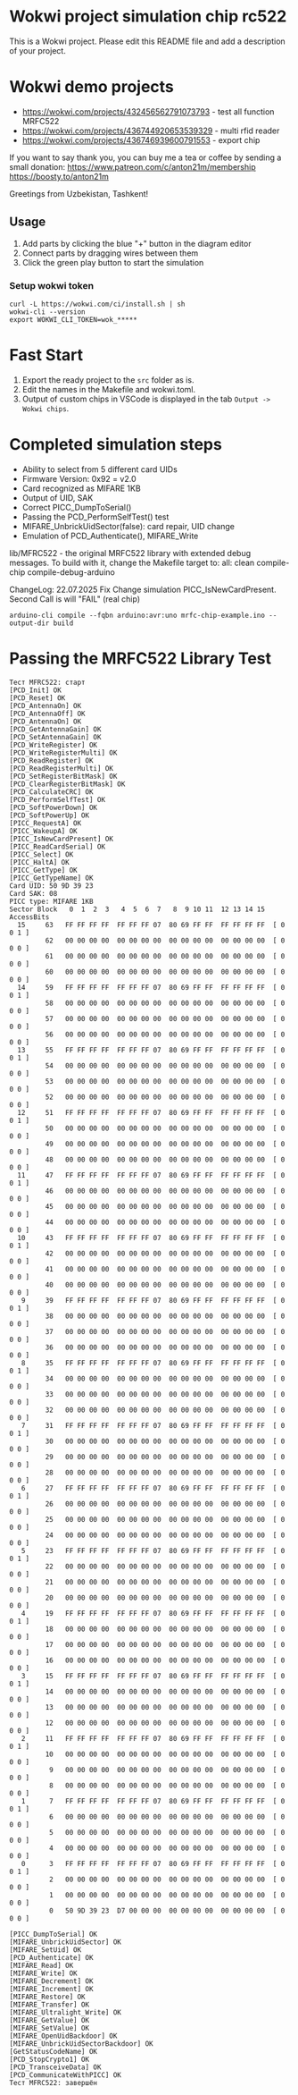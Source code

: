 # Wokwi project simulation chip rc522

This is a Wokwi project. Please edit this README file and add a description of your project.


# Wokwi demo projects
- https://wokwi.com/projects/432456562791073793 - test all function MRFC522
- https://wokwi.com/projects/436744920653539329 - multi rfid reader
- https://wokwi.com/projects/436746939600791553 - export chip


If you want to say thank you, you can buy me a tea or coffee by sending a small donation:
https://www.patreon.com/c/anton21m/membership  
https://boosty.to/anton21m

Greetings from Uzbekistan, Tashkent!


## Usage

1. Add parts by clicking the blue "+" button in the diagram editor
2. Connect parts by dragging wires between them
3. Click the green play button to start the simulation

### Setup wokwi token

```
curl -L https://wokwi.com/ci/install.sh | sh
wokwi-cli --version
export WOKWI_CLI_TOKEN=wok_*****
```

# Fast Start
1. Export the ready project to the `src` folder as is.
2. Edit the names in the Makefile and wokwi.toml.
3. Output of custom chips in VSCode is displayed in the tab `Output -> Wokwi chips`.


# Completed simulation steps
- Ability to select from 5 different card UIDs
- Firmware Version: 0x92 = v2.0
- Card recognized as MIFARE 1KB
- Output of UID, SAK
- Correct PICC_DumpToSerial()
- Passing the PCD_PerformSelfTest() test
- MIFARE_UnbrickUidSector(false): card repair, UID change
- Emulation of PCD_Authenticate(), MIFARE_Write

lib/MFRC522 - the original MRFC522 library with extended debug messages.
To build with it, change the Makefile target to: all: clean compile-chip compile-debug-arduino

ChangeLog: 
22.07.2025 Fix Change simulation PICC_IsNewCardPresent. Second Call is will "FAIL" (real chip)

```
arduino-cli compile --fqbn arduino:avr:uno mrfc-chip-example.ino --output-dir build
```


# Passing the MRFC522 Library Test

```
Тест MFRC522: старт
[PCD_Init] OK
[PCD_Reset] OK
[PCD_AntennaOn] OK
[PCD_AntennaOff] OK
[PCD_AntennaOn] OK
[PCD_GetAntennaGain] OK
[PCD_SetAntennaGain] OK
[PCD_WriteRegister] OK
[PCD_WriteRegisterMulti] OK
[PCD_ReadRegister] OK
[PCD_ReadRegisterMulti] OK
[PCD_SetRegisterBitMask] OK
[PCD_ClearRegisterBitMask] OK
[PCD_CalculateCRC] OK
[PCD_PerformSelfTest] OK
[PCD_SoftPowerDown] OK
[PCD_SoftPowerUp] OK
[PICC_RequestA] OK
[PICC_WakeupA] OK
[PICC_IsNewCardPresent] OK
[PICC_ReadCardSerial] OK
[PICC_Select] OK
[PICC_HaltA] OK
[PICC_GetType] OK
[PICC_GetTypeName] OK
Card UID: 50 9D 39 23
Card SAK: 08
PICC type: MIFARE 1KB
Sector Block   0  1  2  3   4  5  6  7   8  9 10 11  12 13 14 15  AccessBits
  15     63   FF FF FF FF  FF FF FF 07  80 69 FF FF  FF FF FF FF  [ 0 0 1 ] 
         62   00 00 00 00  00 00 00 00  00 00 00 00  00 00 00 00  [ 0 0 0 ] 
         61   00 00 00 00  00 00 00 00  00 00 00 00  00 00 00 00  [ 0 0 0 ] 
         60   00 00 00 00  00 00 00 00  00 00 00 00  00 00 00 00  [ 0 0 0 ] 
  14     59   FF FF FF FF  FF FF FF 07  80 69 FF FF  FF FF FF FF  [ 0 0 1 ] 
         58   00 00 00 00  00 00 00 00  00 00 00 00  00 00 00 00  [ 0 0 0 ] 
         57   00 00 00 00  00 00 00 00  00 00 00 00  00 00 00 00  [ 0 0 0 ] 
         56   00 00 00 00  00 00 00 00  00 00 00 00  00 00 00 00  [ 0 0 0 ] 
  13     55   FF FF FF FF  FF FF FF 07  80 69 FF FF  FF FF FF FF  [ 0 0 1 ] 
         54   00 00 00 00  00 00 00 00  00 00 00 00  00 00 00 00  [ 0 0 0 ] 
         53   00 00 00 00  00 00 00 00  00 00 00 00  00 00 00 00  [ 0 0 0 ] 
         52   00 00 00 00  00 00 00 00  00 00 00 00  00 00 00 00  [ 0 0 0 ] 
  12     51   FF FF FF FF  FF FF FF 07  80 69 FF FF  FF FF FF FF  [ 0 0 1 ] 
         50   00 00 00 00  00 00 00 00  00 00 00 00  00 00 00 00  [ 0 0 0 ] 
         49   00 00 00 00  00 00 00 00  00 00 00 00  00 00 00 00  [ 0 0 0 ] 
         48   00 00 00 00  00 00 00 00  00 00 00 00  00 00 00 00  [ 0 0 0 ] 
  11     47   FF FF FF FF  FF FF FF 07  80 69 FF FF  FF FF FF FF  [ 0 0 1 ] 
         46   00 00 00 00  00 00 00 00  00 00 00 00  00 00 00 00  [ 0 0 0 ] 
         45   00 00 00 00  00 00 00 00  00 00 00 00  00 00 00 00  [ 0 0 0 ] 
         44   00 00 00 00  00 00 00 00  00 00 00 00  00 00 00 00  [ 0 0 0 ] 
  10     43   FF FF FF FF  FF FF FF 07  80 69 FF FF  FF FF FF FF  [ 0 0 1 ] 
         42   00 00 00 00  00 00 00 00  00 00 00 00  00 00 00 00  [ 0 0 0 ] 
         41   00 00 00 00  00 00 00 00  00 00 00 00  00 00 00 00  [ 0 0 0 ] 
         40   00 00 00 00  00 00 00 00  00 00 00 00  00 00 00 00  [ 0 0 0 ] 
   9     39   FF FF FF FF  FF FF FF 07  80 69 FF FF  FF FF FF FF  [ 0 0 1 ] 
         38   00 00 00 00  00 00 00 00  00 00 00 00  00 00 00 00  [ 0 0 0 ] 
         37   00 00 00 00  00 00 00 00  00 00 00 00  00 00 00 00  [ 0 0 0 ] 
         36   00 00 00 00  00 00 00 00  00 00 00 00  00 00 00 00  [ 0 0 0 ] 
   8     35   FF FF FF FF  FF FF FF 07  80 69 FF FF  FF FF FF FF  [ 0 0 1 ] 
         34   00 00 00 00  00 00 00 00  00 00 00 00  00 00 00 00  [ 0 0 0 ] 
         33   00 00 00 00  00 00 00 00  00 00 00 00  00 00 00 00  [ 0 0 0 ] 
         32   00 00 00 00  00 00 00 00  00 00 00 00  00 00 00 00  [ 0 0 0 ] 
   7     31   FF FF FF FF  FF FF FF 07  80 69 FF FF  FF FF FF FF  [ 0 0 1 ] 
         30   00 00 00 00  00 00 00 00  00 00 00 00  00 00 00 00  [ 0 0 0 ] 
         29   00 00 00 00  00 00 00 00  00 00 00 00  00 00 00 00  [ 0 0 0 ] 
         28   00 00 00 00  00 00 00 00  00 00 00 00  00 00 00 00  [ 0 0 0 ] 
   6     27   FF FF FF FF  FF FF FF 07  80 69 FF FF  FF FF FF FF  [ 0 0 1 ] 
         26   00 00 00 00  00 00 00 00  00 00 00 00  00 00 00 00  [ 0 0 0 ] 
         25   00 00 00 00  00 00 00 00  00 00 00 00  00 00 00 00  [ 0 0 0 ] 
         24   00 00 00 00  00 00 00 00  00 00 00 00  00 00 00 00  [ 0 0 0 ] 
   5     23   FF FF FF FF  FF FF FF 07  80 69 FF FF  FF FF FF FF  [ 0 0 1 ] 
         22   00 00 00 00  00 00 00 00  00 00 00 00  00 00 00 00  [ 0 0 0 ] 
         21   00 00 00 00  00 00 00 00  00 00 00 00  00 00 00 00  [ 0 0 0 ] 
         20   00 00 00 00  00 00 00 00  00 00 00 00  00 00 00 00  [ 0 0 0 ] 
   4     19   FF FF FF FF  FF FF FF 07  80 69 FF FF  FF FF FF FF  [ 0 0 1 ] 
         18   00 00 00 00  00 00 00 00  00 00 00 00  00 00 00 00  [ 0 0 0 ] 
         17   00 00 00 00  00 00 00 00  00 00 00 00  00 00 00 00  [ 0 0 0 ] 
         16   00 00 00 00  00 00 00 00  00 00 00 00  00 00 00 00  [ 0 0 0 ] 
   3     15   FF FF FF FF  FF FF FF 07  80 69 FF FF  FF FF FF FF  [ 0 0 1 ] 
         14   00 00 00 00  00 00 00 00  00 00 00 00  00 00 00 00  [ 0 0 0 ] 
         13   00 00 00 00  00 00 00 00  00 00 00 00  00 00 00 00  [ 0 0 0 ] 
         12   00 00 00 00  00 00 00 00  00 00 00 00  00 00 00 00  [ 0 0 0 ] 
   2     11   FF FF FF FF  FF FF FF 07  80 69 FF FF  FF FF FF FF  [ 0 0 1 ] 
         10   00 00 00 00  00 00 00 00  00 00 00 00  00 00 00 00  [ 0 0 0 ] 
          9   00 00 00 00  00 00 00 00  00 00 00 00  00 00 00 00  [ 0 0 0 ] 
          8   00 00 00 00  00 00 00 00  00 00 00 00  00 00 00 00  [ 0 0 0 ] 
   1      7   FF FF FF FF  FF FF FF 07  80 69 FF FF  FF FF FF FF  [ 0 0 1 ] 
          6   00 00 00 00  00 00 00 00  00 00 00 00  00 00 00 00  [ 0 0 0 ] 
          5   00 00 00 00  00 00 00 00  00 00 00 00  00 00 00 00  [ 0 0 0 ] 
          4   00 00 00 00  00 00 00 00  00 00 00 00  00 00 00 00  [ 0 0 0 ] 
   0      3   FF FF FF FF  FF FF FF 07  80 69 FF FF  FF FF FF FF  [ 0 0 1 ] 
          2   00 00 00 00  00 00 00 00  00 00 00 00  00 00 00 00  [ 0 0 0 ] 
          1   00 00 00 00  00 00 00 00  00 00 00 00  00 00 00 00  [ 0 0 0 ] 
          0   50 9D 39 23  D7 00 00 00  00 00 00 00  00 00 00 00  [ 0 0 0 ] 

[PICC_DumpToSerial] OK
[MIFARE_UnbrickUidSector] OK
[MIFARE_SetUid] OK
[PCD_Authenticate] OK
[MIFARE_Read] OK
[MIFARE_Write] OK
[MIFARE_Decrement] OK
[MIFARE_Increment] OK
[MIFARE_Restore] OK
[MIFARE_Transfer] OK
[MIFARE_Ultralight_Write] OK
[MIFARE_GetValue] OK
[MIFARE_SetValue] OK
[MIFARE_OpenUidBackdoor] OK
[MIFARE_UnbrickUidSectorBackdoor] OK
[GetStatusCodeName] OK
[PCD_StopCrypto1] OK
[PCD_TransceiveData] OK
[PCD_CommunicateWithPICC] OK
Тест MFRC522: завершён
```
